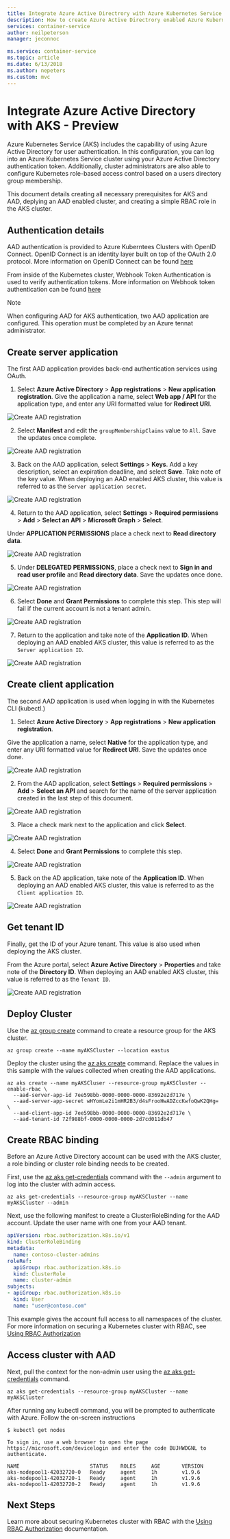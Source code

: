 ```yaml
---
title: Integrate Azure Active Directrory with Azure Kubernetes Service
description: How to create Azure Active Directrory enabled Azure Kubernetes Service clusters.
services: container-service
author: neilpeterson
manager: jeconnoc

ms.service: container-service
ms.topic: article
ms.date: 6/13/2018
ms.author: nepeters
ms.custom: mvc
---
```


# Integrate Azure Active Directory with AKS - Preview

Azure Kubernetes Service (AKS) includes the capability of using Azure Active Directory for user authentication. In this configuration, you can log into an Azure Kubernetes Service cluster using your Azure Active Directory authentication token. Additionally, cluster administrators are also able to configure Kubernetes role-based access control based on a users directory group membership.

This document details creating all necessary prerequisites for AKS and AAD, deplying an AAD enabled cluster, and creating a simple RBAC role in the AKS cluster.

## Authentication details

AAD authentication is provided to Azure Kuberntees Clusters with OpenID Connect. OpenID Connect is an identity layer built on top of the OAuth 2.0 protocol. More information on OpenID Connect can be found [here](https://kubernetes.io/docs/reference/access-authn-authz/authentication/#webhook-token-authentication)

From inside of the Kubernetes cluster, Webhook Token Authentication is used to verify authentication tokens. More information on Webhook token authentication can be found [here](https://kubernetes.io/docs/reference/access-authn-authz/authentication/#webhook-token-authentication)

> [!NOTE]
> When configuring AAD for AKS authentication, two AAD application are configured. This operation must be completed by an Azure tennat administrator.

## Create server application

The first AAD application provides back-end authentication services using OAuth.

1. Select **Azure Active Directory** > **App registrations** > **New application registration**. Give the application a name, select **Web app / API** for the application type, and enter any URI formatted value for **Redirect URI**.

  ![Create AAD registration](media/aad-integration/app-registration.png)

2. Select **Manifest** and edit the `groupMembershipClaims` value to `All`. Save the updates once complete.

  ![Create AAD registration](media/aad-integration/edit-manifest.png)

3. Back on the AAD application, select **Settings** > **Keys**. Add a key description, select an expiration deadline, and select **Save**. Take note of the key value. When deploying an AAD enabled AKS cluster, this value is referred to as the `Server application secret`.

  ![Create AAD registration](media/aad-integration/application-key.png)

4. Return to the AAD application, select **Settings** > **Required permissions** > **Add** > **Select an API** > **Microsoft Graph** > **Select**.

  Under **APPLICATION PERMISSIONS** place a check next to **Read directory data**.

  ![Create AAD registration](media/aad-integration/read-directory.png)

5. Under **DELEGATED PERMISSIONS**, place a check next to **Sign in and read user profile** and **Read directory data**. Save the updates once done.

  ![Create AAD registration](media/aad-integration/delegated-permissions.png)

6. Select **Done** and **Grant Permissions** to complete this step. This step will fail if the current account is not a tenant admin.

  ![Create AAD registration](media/aad-integration/grant-permissions.png)

7. Return to the application and take note of the **Application ID**. When deploying an AAD enabled AKS cluster, this value is referred to as the `Server application ID`.

  ![Create AAD registration](media/aad-integration/application-id.png)

## Create client application

The second AAD application is used when logging in with the Kubernetes CLI (kubectl.)

1. Select **Azure Active Directory** > **App registrations** > **New application registration**.

  Give the application a name, select **Native** for the application type, and enter any URI formatted value for **Redirect URI**. Save the updates once done.

  ![Create AAD registration](media/aad-integration/app-registration-client.png)

2. From the AAD application, select **Settings** > **Required permissions** > **Add** > **Select an API** and search for the name of the server application created in the last step of this document.

  ![Create AAD registration](media/aad-integration/select-api.png)

3. Place a check mark next to the application and click **Select**.

  ![Create AAD registration](media/aad-integration/select-server-app.png)

4. Select **Done** and **Grant Permissions** to complete this step.

  ![Create AAD registration](media/aad-integration/grant-permissions-client.png)

5. Back on the AD application, take note of the **Application ID**. When deploying an AAD enabled AKS cluster, this value is referred to as the `Client application ID`.

  ![Create AAD registration](media/aad-integration/application-id-client.png)

## Get tenant ID

Finally, get the ID of your Azure tenant. This value is also used when deploying the AKS cluster.

From the Azure portal, select **Azure Active Directory** > **Properties** and take note of the **Directory ID**. When deploying an AAD enabled AKS cluster, this value is referred to as the `Tenant ID`.

![Create AAD registration](media/aad-integration/tenant-id.png)

## Deploy Cluster

Use the [az group create][az-group-create] command to create a resource group for the AKS cluster.

```azurecli
az group create --name myAKSCluster --location eastus
```

Deploy the cluster using the [az aks create][az-aks-create] command. Replace the values in this sample with the values collected when creating the AAD applications.

```azurecli
az aks create --name myAKSCluser --resource-group myAKSCluster --enable-rbac \
  --aad-server-app-id 7ee598bb-0000-0000-0000-83692e2d717e \
  --aad-server-app-secret wHYomLe2i1mHR2B3/d4sFrooHwADZccKwfoQwK2QHg= \
  --aad-client-app-id 7ee598bb-0000-0000-0000-83692e2d717e \
  --aad-tenant-id 72f988bf-0000-0000-0000-2d7cd011db47
```

## Create RBAC binding

Before an Azure Active Directory account can be used with the AKS cluster, a role binding or cluster role binding needs to be created.

First, use the [az aks get-credentials][az-aks-get-credentials] command with the `--admin` argument to log into the cluster with admin access.

```azurecli
az aks get-credentials --resource-group myAKSCluster --name myAKSCluster --admin
```

Next, use the following manifest to create a ClusterRoleBinding for the AAD account. Update the user name with one from your AAD tenant.

```yaml
apiVersion: rbac.authorization.k8s.io/v1
kind: ClusterRoleBinding
metadata:
  name: contoso-cluster-admins
roleRef:
  apiGroup: rbac.authorization.k8s.io
  kind: ClusterRole
  name: cluster-admin
subjects:
- apiGroup: rbac.authorization.k8s.io
  kind: User
  name: "user@contoso.com"
```

 This example gives the account full access to all namespaces of the cluster. For more information on securing a Kubernetes cluster with RBAC, see [Using RBAC Authorization][rbac-authorization]

## Access cluster with AAD

Next, pull the context for the non-admin user using the [az aks get-credentials][az-aks-get-credentials] command.

```azurecli
az aks get-credentials --resource-group myAKSCluster --name myAKSCluster
```

After running any kubectl command, you will be prompted to authenticate with Azure. Follow the on-screen instructions

```console
$ kubectl get nodes

To sign in, use a web browser to open the page https://microsoft.com/devicelogin and enter the code BUJHWDGNL to authenticate.

NAME                       STATUS    ROLES     AGE       VERSION
aks-nodepool1-42032720-0   Ready     agent     1h        v1.9.6
aks-nodepool1-42032720-1   Ready     agent     1h        v1.9.6
aks-nodepool1-42032720-2   Ready     agent     1h        v1.9.6
```

## Next Steps

Learn more about securing Kubernetes cluster with RBAC with the [Using RBAC Authorization][rbac-authorization] documentation.

<!-- LINKS - external -->
[rbac-authorization]: https://kubernetes.io/docs/reference/access-authn-authz/rbac/

<!-- LINKS - internal -->
[az-aks-create]: /cli/azure/aks?view=azure-cli-latest#az_aks_create
[az-aks-get-credentials]: /cli/azure/aks?view=azure-cli-latest#az_aks_get_credentials
[az-group-create]: /cli/azure/group#az_group_create
